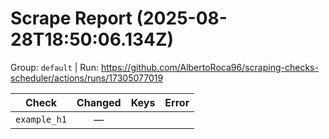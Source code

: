 # Scrape Report (2025-08-28T18:50:06.134Z)

Group: `default`  |  Run: https://github.com/AlbertoRoca96/scraping-checks-scheduler/actions/runs/17305077019

| Check | Changed | Keys | Error |
|---|:---:|:--|:--|
| `example_h1` | — |  |  |

